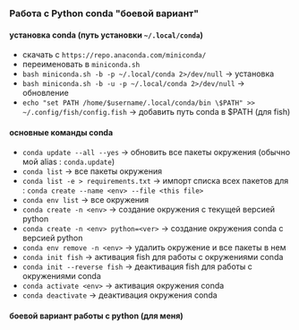 ### Работа с Python conda "боевой вариант"

#### установка conda (путь установки `~/.local/conda`)
* скачать c `https://repo.anaconda.com/miniconda/`
* переименовать в `miniconda.sh`
* `bash miniconda.sh -b -p ~/.local/conda 2>/dev/null`    -> установка
* `bash miniconda.sh -b -u -p ~/.local/conda 2>/dev/null`    -> обновление
* `echo "set PATH /home/$username/.local/conda/bin \$PATH" >> ~/.config/fish/config.fish`    -> добавить путь conda в $PATH (для fish)

#### основные команды conda
* `conda update --all --yes`    -> обновить все пакеты окружения (обычно мой alias : `conda.update`)
* `conda list`    -> все пакеты окружения
* `conda list -e > requirements.txt`    -> импорт списка всех пакетов для : `conda create --name <env> --file <this file>`
* `conda env list`    -> все окружения
* `conda create -n <env>`    -> создание окружения с текущей версией python
* `conda create -n <env> python=<ver>`    -> создание окружения conda с версией python <ver>
* `conda env remove -n <env>`    -> удалить окружение и все пакеты в нем
* `conda init fish`    -> активация fish для работы с окружениями conda
* `conda init --reverse fish`    -> деактивация fish для работы с окружениями conda
* `conda activate <env>`    -> активация окружения conda
* `conda deactivate`    -> деактивация окружения conda

#### боевой вариант работы с python (для меня)
